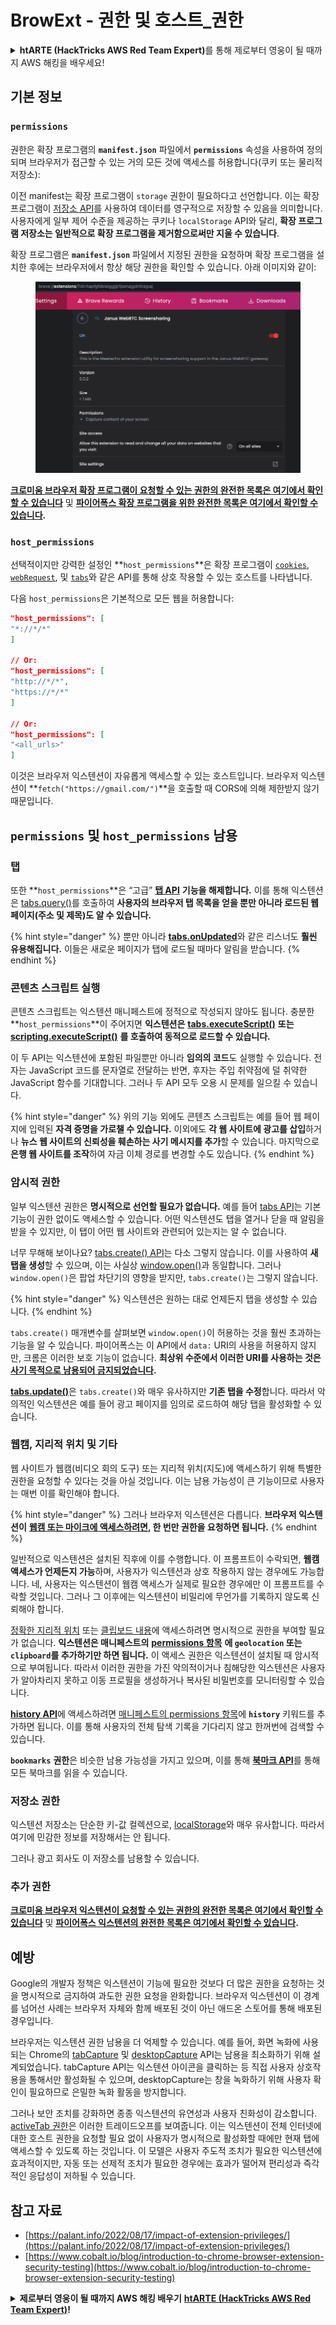 # BrowExt - 권한 및 호스트_권한

<details>

<summary><strong>htARTE (HackTricks AWS Red Team Expert)</strong>를 통해 제로부터 영웅이 될 때까지 AWS 해킹을 배우세요!</summary>

HackTricks를 지원하는 다른 방법:

* **회사가 HackTricks에 광고되길 원하거나 HackTricks를 PDF로 다운로드하고 싶다면** [**구독 요금제**](https://github.com/sponsors/carlospolop)를 확인하세요!
* [**공식 PEASS & HackTricks 굿즈**](https://peass.creator-spring.com)를 구매하세요
* [**The PEASS Family**](https://opensea.io/collection/the-peass-family)를 발견하세요, 당사의 독점 [**NFTs**](https://opensea.io/collection/the-peass-family) 컬렉션
* 💬 [**Discord 그룹**](https://discord.gg/hRep4RUj7f) 또는 [**텔레그램 그룹**](https://t.me/peass)에 **가입**하거나 **트위터** 🐦 [**@carlospolopm**](https://twitter.com/hacktricks_live)를 **팔로우**하세요.
* **HackTricks** 및 **HackTricks Cloud** github 저장소에 PR을 제출하여 **당신의 해킹 기술을 공유**하세요.

</details>

## 기본 정보

### **`permissions`**

권한은 확장 프로그램의 **`manifest.json`** 파일에서 **`permissions`** 속성을 사용하여 정의되며 브라우저가 접근할 수 있는 거의 모든 것에 액세스를 허용합니다(쿠키 또는 물리적 저장소):

이전 manifest는 확장 프로그램이 `storage` 권한이 필요하다고 선언합니다. 이는 확장 프로그램이 [저장소 API](https://developer.mozilla.org/en-US/docs/Mozilla/Add-ons/WebExtensions/API/storage)를 사용하여 데이터를 영구적으로 저장할 수 있음을 의미합니다. 사용자에게 일부 제어 수준을 제공하는 쿠키나 `localStorage` API와 달리, **확장 프로그램 저장소는 일반적으로 확장 프로그램을 제거함으로써만 지울 수 있습니다**.

확장 프로그램은 **`manifest.json`** 파일에서 지정된 권한을 요청하며 확장 프로그램을 설치한 후에는 브라우저에서 항상 해당 권한을 확인할 수 있습니다. 아래 이미지와 같이:

<figure><img src="../../.gitbook/assets/image (2) (1) (1) (1).png" alt=""><figcaption></figcaption></figure>

[**크로미움 브라우저 확장 프로그램이 요청할 수 있는 권한의 완전한 목록은 여기에서 확인할 수 있습니다**](https://developer.chrome.com/docs/extensions/develop/concepts/declare-permissions#permissions) 및 [**파이어폭스 확장 프로그램을 위한 완전한 목록은 여기에서 확인할 수 있습니다**](https://developer.mozilla.org/en-US/docs/Mozilla/Add-ons/WebExtensions/manifest.json/permissions#api_permissions)**.**

### `host_permissions`

선택적이지만 강력한 설정인 **`host_permissions`**은 확장 프로그램이 [`cookies`](https://developer.mozilla.org/en-US/docs/Mozilla/Add-ons/WebExtensions/API/cookies), [`webRequest`](https://developer.mozilla.org/en-US/docs/Mozilla/Add-ons/WebExtensions/API/webRequest), 및 [`tabs`](https://developer.mozilla.org/en-US/docs/Mozilla/Add-ons/WebExtensions/API/tabs)와 같은 API를 통해 상호 작용할 수 있는 호스트를 나타냅니다.

다음 `host_permissions`은 기본적으로 모든 웹을 허용합니다:
```json
"host_permissions": [
"*://*/*"
]

// Or:
"host_permissions": [
"http://*/*",
"https://*/*"
]

// Or:
"host_permissions": [
"<all_urls>"
]
```
이것은 브라우저 익스텐션이 자유롭게 액세스할 수 있는 호스트입니다. 브라우저 익스텐션이 **`fetch("https://gmail.com/")`**을 호출할 때 CORS에 의해 제한받지 않기 때문입니다.

## `permissions` 및 `host_permissions` 남용

### 탭

또한 **`host_permissions`**은 “고급” [**탭 API**](https://developer.mozilla.org/en-US/docs/Mozilla/Add-ons/WebExtensions/API/tabs) **기능을 해제합니다.** 이를 통해 익스텐션은 [tabs.query()](https://developer.mozilla.org/en-US/docs/Mozilla/Add-ons/WebExtensions/API/tabs/query)를 호출하여 **사용자의 브라우저 탭 목록을 얻을 뿐만 아니라 로드된 웹 페이지(주소 및 제목)도 알 수 있습니다.**

{% hint style="danger" %}
뿐만 아니라 [**tabs.onUpdated**](https://developer.mozilla.org/en-US/docs/Mozilla/Add-ons/WebExtensions/API/tabs/onUpdated)와 같은 리스너도 **훨씬 유용해집니다.** 이들은 새로운 페이지가 탭에 로드될 때마다 알림을 받습니다.
{% endhint %}

### 콘텐츠 스크립트 실행 <a href="#running-content-scripts" id="running-content-scripts"></a>

콘텐츠 스크립트는 익스텐션 매니페스트에 정적으로 작성되지 않아도 됩니다. 충분한 **`host_permissions`**이 주어지면 **익스텐션은** [**tabs.executeScript()**](https://developer.mozilla.org/en-US/docs/Mozilla/Add-ons/WebExtensions/API/tabs/executeScript) **또는** [**scripting.executeScript()**](https://developer.mozilla.org/en-US/docs/Mozilla/Add-ons/WebExtensions/API/scripting/executeScript) **를 호출하여 동적으로 로드할 수 있습니다.**

이 두 API는 익스텐션에 포함된 파일뿐만 아니라 **임의의 코드**도 실행할 수 있습니다. 전자는 JavaScript 코드를 문자열로 전달하는 반면, 후자는 주입 취약점에 덜 취약한 JavaScript 함수를 기대합니다. 그러나 두 API 모두 오용 시 문제를 일으킬 수 있습니다.

{% hint style="danger" %}
위의 기능 외에도 콘텐츠 스크립트는 예를 들어 웹 페이지에 입력된 **자격 증명을 가로챌 수 있습니다.** 이외에도 **각 웹 사이트에 광고를 삽입**하거나 **뉴스 웹 사이트의 신뢰성을 훼손하는 사기 메시지를 추가**할 수 있습니다. 마지막으로 **은행 웹 사이트를 조작**하여 자금 이체 경로를 변경할 수도 있습니다.
{% endhint %}

### 암시적 권한 <a href="#implicit-privileges" id="implicit-privileges"></a>

일부 익스텐션 권한은 **명시적으로 선언할 필요가 없습니다.** 예를 들어 [tabs API](https://developer.mozilla.org/en-US/docs/Mozilla/Add-ons/WebExtensions/API/tabs)는 기본 기능이 권한 없이도 액세스할 수 있습니다. 어떤 익스텐션도 탭을 열거나 닫을 때 알림을 받을 수 있지만, 이 탭이 어떤 웹 사이트와 관련되어 있는지는 알 수 없습니다.

너무 무해해 보이나요? [tabs.create() API](https://developer.mozilla.org/en-US/docs/Mozilla/Add-ons/WebExtensions/API/tabs/create)는 다소 그렇지 않습니다. 이를 사용하여 **새 탭을 생성**할 수 있으며, 이는 사실상 [window.open()](https://developer.mozilla.org/en-US/docs/Web/API/Window/open)과 동일합니다. 그러나 `window.open()`은 팝업 차단기의 영향을 받지만, `tabs.create()`는 그렇지 않습니다.

{% hint style="danger" %}
익스텐션은 원하는 대로 언제든지 탭을 생성할 수 있습니다.
{% endhint %}

`tabs.create()` 매개변수를 살펴보면 `window.open()`이 허용하는 것을 훨씬 초과하는 기능을 알 수 있습니다. 파이어폭스는 이 API에서 `data:` URI의 사용을 허용하지 않지만, 크롬은 이러한 보호 기능이 없습니다. **최상위 수준에서 이러한 URI를 사용하는 것은** [**사기 목적으로 남용되어 금지되었습니다**](https://bugzilla.mozilla.org/show\_bug.cgi?id=1331351)**.**

[**tabs.update()**](https://developer.mozilla.org/en-US/docs/Mozilla/Add-ons/WebExtensions/API/tabs/update)은 `tabs.create()`와 매우 유사하지만 **기존 탭을 수정**합니다. 따라서 악의적인 익스텐션은 예를 들어 광고 페이지를 임의로 로드하여 해당 탭을 활성화할 수 있습니다.

### 웹캠, 지리적 위치 및 기타 <a href="#webcam-geolocation-and-friends" id="webcam-geolocation-and-friends"></a>

웹 사이트가 웹캠(비디오 회의 도구) 또는 지리적 위치(지도)에 액세스하기 위해 특별한 권한을 요청할 수 있다는 것을 아실 것입니다. 이는 남용 가능성이 큰 기능이므로 사용자는 매번 이를 확인해야 합니다.

{% hint style="danger" %}
그러나 브라우저 익스텐션은 다릅니다. **브라우저 익스텐션이** [**웹캠 또는 마이크에 액세스하려면**](https://developer.mozilla.org/en-US/docs/Web/API/MediaDevices/getUserMedia)**, 한 번만 권한을 요청하면 됩니다.**
{% endhint %}

일반적으로 익스텐션은 설치된 직후에 이를 수행합니다. 이 프롬프트이 수락되면, **웹캠 액세스가 언제든지 가능**하며, 사용자가 익스텐션과 상호 작용하지 않는 경우에도 가능합니다. 네, 사용자는 익스텐션이 웹캠 액세스가 실제로 필요한 경우에만 이 프롬프트를 수락할 것입니다. 그러나 그 이후에는 익스텐션이 비밀리에 무언가를 기록하지 않도록 신뢰해야 합니다.

[정확한 지리적 위치](https://developer.mozilla.org/en-US/docs/Web/API/Geolocation) 또는 [클립보드 내용](https://developer.mozilla.org/en-US/docs/Web/API/Clipboard\_API)에 액세스하려면 명시적으로 권한을 부여할 필요가 없습니다. **익스텐션은 매니페스트의** [**permissions 항목**](https://developer.mozilla.org/en-US/docs/Mozilla/Add-ons/WebExtensions/manifest.json/permissions) **에 `geolocation` 또는 `clipboard`를 추가하기만 하면 됩니다.** 이 액세스 권한은 익스텐션이 설치될 때 암시적으로 부여됩니다. 따라서 이러한 권한을 가진 악의적이거나 침해당한 익스텐션은 사용자가 알아차리지 못하고 이동 프로필을 생성하거나 복사된 비밀번호를 모니터링할 수 있습니다.

[**history API**](https://developer.mozilla.org/en-US/docs/Mozilla/Add-ons/WebExtensions/API/history)에 액세스하려면 [매니페스트의 permissions 항목](https://developer.mozilla.org/en-US/docs/Mozilla/Add-ons/WebExtensions/manifest.json/permissions)에 **`history`** 키워드를 추가하면 됩니다. 이를 통해 사용자의 전체 탐색 기록을 기다리지 않고 한꺼번에 검색할 수 있습니다.

**`bookmarks`** **권한**은 비슷한 남용 가능성을 가지고 있으며, 이를 통해 [**북마크 API**](https://developer.mozilla.org/en-US/docs/Mozilla/Add-ons/WebExtensions/API/bookmarks)를 통해 모든 북마크를 읽을 수 있습니다.

### 저장소 권한 <a href="#the-storage-permission" id="the-storage-permission"></a>

익스텐션 저장소는 단순한 키-값 컬렉션으로, [localStorage](https://developer.mozilla.org/en-US/docs/Web/API/Window/localStorage)와 매우 유사합니다. 따라서 여기에 민감한 정보를 저장해서는 안 됩니다.

그러나 광고 회사도 이 저장소를 남용할 수 있습니다.

### 추가 권한

[**크로미움 브라우저 익스텐션이 요청할 수 있는 권한의 완전한 목록은 여기에서 확인할 수 있습니다**](https://developer.chrome.com/docs/extensions/develop/concepts/declare-permissions#permissions) 및 [**파이어폭스 익스텐션의 완전한 목록은 여기에서 확인할 수 있습니다**](https://developer.mozilla.org/en-US/docs/Mozilla/Add-ons/WebExtensions/manifest.json/permissions#api\_permissions)**.**

## 예방 <a href="#why-not-restrict-extension-privileges" id="why-not-restrict-extension-privileges"></a>

Google의 개발자 정책은 익스텐션이 기능에 필요한 것보다 더 많은 권한을 요청하는 것을 명시적으로 금지하여 과도한 권한 요청을 완화합니다. 브라우저 익스텐션이 이 경계를 넘어선 사례는 브라우저 자체와 함께 배포된 것이 아닌 애드온 스토어를 통해 배포된 경우입니다.

브라우저는 익스텐션 권한 남용을 더 억제할 수 있습니다. 예를 들어, 화면 녹화에 사용되는 Chrome의 [tabCapture](https://developer.chrome.com/docs/extensions/reference/tabCapture/) 및 [desktopCapture](https://developer.chrome.com/docs/extensions/reference/desktopCapture/) API는 남용을 최소화하기 위해 설계되었습니다. tabCapture API는 익스텐션 아이콘을 클릭하는 등 직접 사용자 상호작용을 통해서만 활성화될 수 있으며, desktopCapture는 창을 녹화하기 위해 사용자 확인이 필요하므로 은밀한 녹화 활동을 방지합니다.

그러나 보안 조치를 강화하면 종종 익스텐션의 유연성과 사용자 친화성이 감소합니다. [activeTab 권한](https://developer.mozilla.org/en-US/docs/Mozilla/Add-ons/WebExtensions/manifest.json/permissions#activetab\_permission)은 이러한 트레이드오프를 보여줍니다. 이는 익스텐션이 전체 인터넷에 대한 호스트 권한을 요청할 필요 없이 사용자가 명시적으로 활성화할 때에만 현재 탭에 액세스할 수 있도록 하는 것입니다. 이 모델은 사용자 주도적 조치가 필요한 익스텐션에 효과적이지만, 자동 또는 선제적 조치가 필요한 경우에는 효과가 떨어져 편리성과 즉각적인 응답성이 저하될 수 있습니다.
## **참고 자료**

* [https://palant.info/2022/08/17/impact-of-extension-privileges/](https://palant.info/2022/08/17/impact-of-extension-privileges/)
* [https://www.cobalt.io/blog/introduction-to-chrome-browser-extension-security-testing](https://www.cobalt.io/blog/introduction-to-chrome-browser-extension-security-testing)

<details>

<summary><strong>제로부터 영웅이 될 때까지 AWS 해킹 배우기</strong> <a href="https://training.hacktricks.xyz/courses/arte"><strong>htARTE (HackTricks AWS Red Team Expert)</strong></a><strong>!</strong></summary>

HackTricks를 지원하는 다른 방법:

* **회사가 HackTricks에 광고되길 원하거나 PDF로 HackTricks를 다운로드하고 싶다면** [**구독 요금제**](https://github.com/sponsors/carlospolop)를 확인하세요!
* [**공식 PEASS & HackTricks 스왜그**](https://peass.creator-spring.com)를 구매하세요
* [**The PEASS Family**](https://opensea.io/collection/the-peass-family)를 발견하세요, 당사의 독점 [**NFTs**](https://opensea.io/collection/the-peass-family) 컬렉션
* **💬 [**디스코드 그룹**](https://discord.gg/hRep4RUj7f)이나 [**텔레그램 그룹**](https://t.me/peass)에 가입하거나** 트위터** 🐦 [**@carlospolopm**](https://twitter.com/hacktricks\_live)**를 팔로우하세요.**
* **HackTricks** 및 **HackTricks Cloud** github 저장소에 PR을 제출하여 **해킹 트릭을 공유하세요.**

</details>
